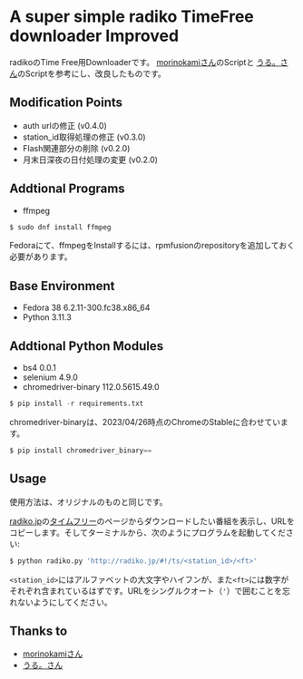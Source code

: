 # A super simple radiko TimeFree downloader Improved
radikoのTime Free用Downloaderです。
[morinokamiさん](https://github.com/morinokami/radiko-downloader)のScriptと
[うる。さん](https://github.com/uru2/rec_radiko_ts)のScriptを参考にし、改良したものです。

## Modification Points
- auth urlの修正 (v0.4.0)
- station_id取得処理の修正 (v0.3.0)
- Flash関連部分の削除 (v0.2.0)
- 月末日深夜の日付処理の変更 (v0.2.0)

## Addtional Programs
- ffmpeg

```bash
$ sudo dnf install ffmpeg
```

Fedoraにて、ffmpegをInstallするには、rpmfusionのrepositoryを追加しておく必要があります。

## Base Environment
- Fedora 38 6.2.11-300.fc38.x86_64
- Python 3.11.3

## Addtional Python Modules
- bs4 0.0.1
- selenium 4.9.0
- chromedriver-binary 112.0.5615.49.0

```python
$ pip install -r requirements.txt
```

chromedriver-binaryは、2023/04/26時点のChromeのStableに合わせています。

```python
$ pip install chromedriver_binary==
```

## Usage
使用方法は、オリジナルのものと同じです。

[radiko.jp](http://radiko.jp/)の[タイムフリー](http://radiko.jp/#!/timeshift)のページからダウンロードしたい番組を表示し、URLをコピーします。そしてターミナルから、次のようにプログラムを起動してください:

```bash
$ python radiko.py 'http://radiko.jp/#!/ts/<station_id>/<ft>'
```

`<station_id>`にはアルファベットの大文字やハイフンが、また`<ft>`には数字がそれぞれ含まれているはずです。URLをシングルクオート（`'`）で囲むことを忘れないようにしてください。

## Thanks to
- [morinokamiさん](https://github.com/morinokami)
- [うる。さん](https://github.com/uru2/rec_radiko_ts)

